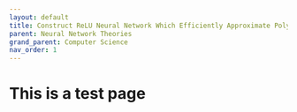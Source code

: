 ```yaml
---
layout: default
title: Construct ReLU Neural Network Which Efficiently Approximate Polynomials
parent: Neural Network Theories
grand_parent: Computer Science
nav_order: 1
---
```


# This is a test page